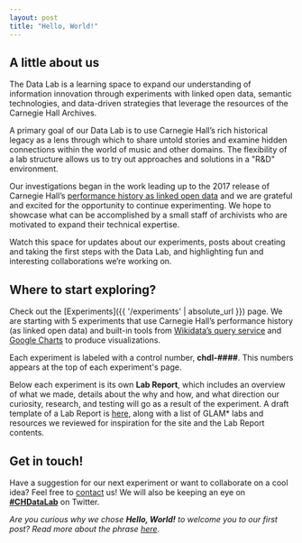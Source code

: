 ```yaml
---
layout: post
title: "Hello, World!"
---
```


## A little about us 

The Data Lab is a learning space to expand our understanding of information innovation through experiments with linked open data, semantic technologies, and data-driven strategies that leverage the resources of the Carnegie Hall Archives. 

A primary goal of our Data Lab is to use Carnegie Hall’s rich historical legacy as a lens through which to share untold stories and examine hidden connections within the world of music and other domains. The flexibility of a lab structure allows us to try out approaches and solutions in a "R&D" environment. 

Our investigations began in the work leading up to the 2017 release of Carnegie Hall’s <a href="http://data.carnegiehall.org/" target="_blank">performance history as linked open data</a> and we are grateful and excited for the opportunity to continue experimenting. We hope to showcase what can be accomplished by a small staff of archivists who are motivated to expand their technical expertise.

Watch this space for updates about our experiments, posts about creating and taking the first steps with the Data Lab, and highlighting fun and interesting collaborations we’re working on.   

## Where to start exploring?  

Check out the [Experiments]({{ '/experiments' | absolute_url }}) page. We are starting with 5 experiments that use Carnegie Hall’s performance history (as linked open data) and built-in tools from <a href="https://query.wikidata.org/" target="_blank">Wikidata’s query service</a> and <a href="https://developers.google.com/chart" target="_blank">Google Charts</a> to produce visualizations. 

Each experiment is labeled with a control number, **chdl-####**. This numbers appears at the top of each experiment's page. 

Below each experiment is its own **Lab Report**, which includes an overview of what we made, details about the why and how, and what direction our curiosity, research, and testing will go as a result of the experiment. A draft template of a Lab Report is [here](https://carnegiehall.github.io/datalab/labreport.html), along with a list of GLAM* labs and resources we reviewed for inspiration for the site and the Lab Report contents. 

## Get in touch!

Have a suggestion for our next experiment or want to collaborate on a cool idea? Feel free to [contact](/contact.md) us! We will also be keeping an eye on [**#CHDataLab**](https://twitter.com/search/?q=%23CHDataLab) on Twitter.  






*Are you curious why we chose **Hello, World!** to welcome you to our first post? Read more about the phrase <a href="https://en.wikipedia.org/wiki/%22Hello,_World!%22_program" target="_blank">here</a>*. 
